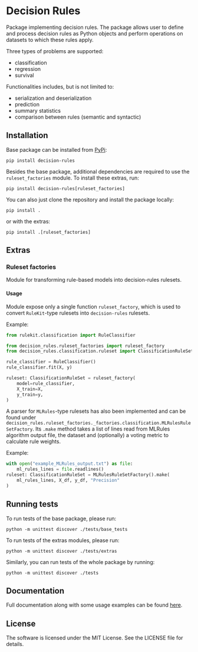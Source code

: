 # Decision Rules

Package implementing decision rules.
The package allows user to define and process decision rules as Python objects
and perform operations on datasets to which these rules apply.

Three types of problems are supported:

- classification
- regression
- survival

Functionalities includes, but is not limited to:

- serialization and deserialization
- prediction
- summary statistics
- comparison between rules (semantic and syntactic)

## Installation
Base package can be installed from [PyPi](https://pypi.org/project/decision-rules/):
```
pip install decision-rules
```

Besides the base package, additional dependencies are required to use the `ruleset_factories` module. To install these extras, run:
```
pip install decision-rules[ruleset_factories]
```

You can also just clone the repository and install the package locally:
```
pip install .
```

or with the extras:
```
pip install .[ruleset_factories]
```

## Extras

### Ruleset factories
Module for transforming rule-based models into decision-rules rulesets.

#### Usage
Module expose only a single function `ruleset_factory`, which is used to convert
`RuleKit`-type rulesets into `decision-rules` rulesets.

Example:
```python
from rulekit.classification import RuleClassifier

from decision_rules.ruleset_factories import ruleset_factory
from decision_rules.classification.ruleset import ClassificationRuleSet

rule_classifier = RuleClassifier()
rule_classifier.fit(X, y)

ruleset: ClassificationRuleSet = ruleset_factory(
    model=rule_classifier,
    X_train=X,
    y_train=y,
)
```

A parser for `MLRules`-type rulesets has also been implemented and can be found under
`decision_rules.ruleset_factories._factories.classification.MLRulesRuleSetFactory`.
Its `.make` method takes a list of lines read from MLRules algorithm output file,
the dataset and (optionally) a voting metric to calculate rule weights.

Example:
```python
with open("example_MLRules_output.txt") as file:
    ml_rules_lines = file.readlines()
ruleset: ClassificationRuleSet = MLRulesRuleSetFactory().make(
    ml_rules_lines, X_df, y_df, "Precision"
)
```

## Running tests
To run tests of the base package, please run:
```
python -m unittest discover ./tests/base_tests
```

To run tests of the extras modules, please run:
```
python -m unittest discover ./tests/extras
```

Similarly, you can run tests of the whole package by running:
```
python -m unittest discover ./tests
```

## Documentation
Full documentation along with some usage examples can be found [here](https://ruleminer.github.io/decision-rules/).

## License
The software is licensed under the MIT License. See the LICENSE file for details.